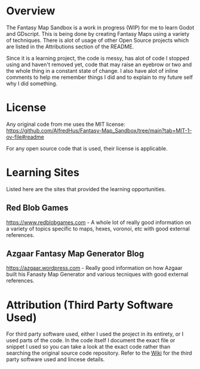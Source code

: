 # Overview
The Fantasy Map Sandbox is a work in progress (WIP) for me to learn Godot and GDscript. This is being done by creating Fantasy Maps using a variety of techniques. There is alot of usage of other Open Source projects which are listed in the Attributions section of the README.

Since it is a learning project, the code is messy, has alot of code I stopped using and haven't removed yet, code that may raise an eyebrow or two and the whole thing in a constant state of change. I also have alot of inline comments to help me remember things I did and to explain to my future self why I did something.

# License
Any original code from me uses the MIT license: https://github.com/AlfredHus/Fantasy-Map_Sandbox/tree/main?tab=MIT-1-ov-file#readme

For any open source code that is used, their license is applicable.

# Learning Sites
Listed here are the sites that provided the learning opportunities. <br/>
## Red Blob Games
https://www.redblobgames.com - A whole lot of really good information on a variety of topics specific to maps, hexes, voronoi, etc with good external references.
## Azgaar Fantasy Map Generator Blog
https://azgaar.wordpress.com - Really good information on how Azgaar built his Fanasty Map Generator and various tecniques with good external references.

# Attribution (Third Party Software Used)
For third party software used, either I used the project in its entirety, or I used parts of the code. In the code itself I document the exact file or snippet I used so you can take a look at the exact code rather than searching the original source code repository.
Refer to the [Wiki](https://github.com/AlfredHus/Fantasy_Map_Sandbox/wiki/Attribution-(Third-Party-Software)) for the third party software used and lincese details.

